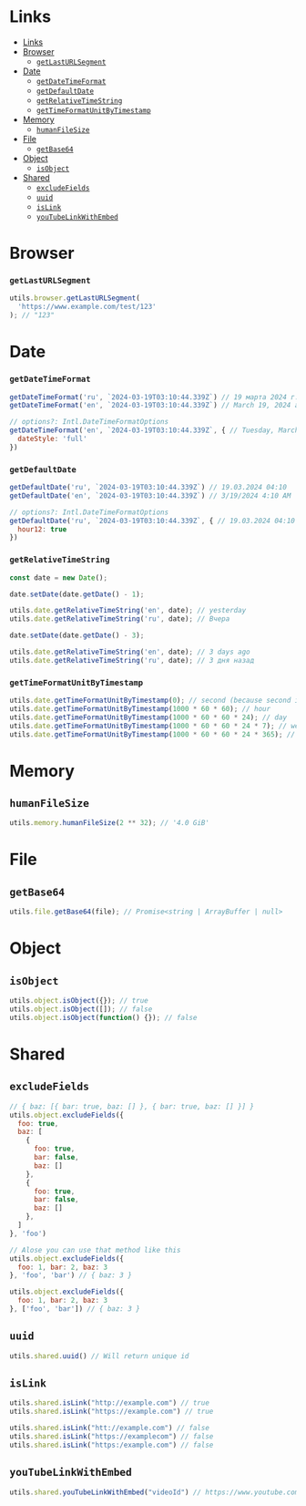 # Links

- [Links](#links)
- [Browser](#browser)
    - [`getLastURLSegment`](#getlasturlsegment)
- [Date](#date)
    - [`getDateTimeFormat`](#getdatetimeformat)
    - [`getDefaultDate`](#getdefaultdate)
    - [`getRelativeTimeString`](#getrelativetimestring)
    - [`getTimeFormatUnitByTimestamp`](#gettimeformatunitbytimestamp)
- [Memory](#memory)
  - [`humanFileSize`](#humanfilesize)
- [File](#file)
  - [`getBase64`](#getbase64)
- [Object](#object)
  - [`isObject`](#isobject)
- [Shared](#shared)
  - [`excludeFields`](#excludefields)
  - [`uuid`](#uuid)
  - [`isLink`](#islink)
  - [`youTubeLinkWithEmbed`](#youtubelinkwithembed)

# Browser

### `getLastURLSegment`

```js
utils.browser.getLastURLSegment(
  'https://www.example.com/test/123'
); // "123"
```

# Date

### `getDateTimeFormat`

```js
getDateTimeFormat('ru', `2024-03-19T03:10:44.339Z`) // 19 марта 2024 г. в 04:10
getDateTimeFormat('en', `2024-03-19T03:10:44.339Z`) // March 19, 2024 at 4:10 AM

// options?: Intl.DateTimeFormatOptions
getDateTimeFormat('en', `2024-03-19T03:10:44.339Z`, { // Tuesday, March 19, 2024 at 4:10 AM
  dateStyle: 'full'
})
```

### `getDefaultDate`

```js
getDefaultDate('ru', `2024-03-19T03:10:44.339Z`) // 19.03.2024 04:10
getDefaultDate('en', `2024-03-19T03:10:44.339Z`) // 3/19/2024 4:10 AM

// options?: Intl.DateTimeFormatOptions
getDefaultDate('ru', `2024-03-19T03:10:44.339Z`, { // 19.03.2024 04:10 AM
  hour12: true
})
```

### `getRelativeTimeString`

```js
const date = new Date();
```

```js
date.setDate(date.getDate() - 1);

utils.date.getRelativeTimeString('en', date); // yesterday
utils.date.getRelativeTimeString('ru', date); // Вчера
```

```js
date.setDate(date.getDate() - 3);

utils.date.getRelativeTimeString('en', date); // 3 days ago
utils.date.getRelativeTimeString('ru', date); // 3 дня назад
```

### `getTimeFormatUnitByTimestamp`

```js
utils.date.getTimeFormatUnitByTimestamp(0); // second (because second is minimum value)
utils.date.getTimeFormatUnitByTimestamp(1000 * 60 * 60); // hour
utils.date.getTimeFormatUnitByTimestamp(1000 * 60 * 60 * 24); // day
utils.date.getTimeFormatUnitByTimestamp(1000 * 60 * 60 * 24 * 7); // week
utils.date.getTimeFormatUnitByTimestamp(1000 * 60 * 60 * 24 * 365); // year
```

# Memory

## `humanFileSize`

```js
utils.memory.humanFileSize(2 ** 32); // '4.0 GiB'
```

# File

## `getBase64`

```js
utils.file.getBase64(file); // Promise<string | ArrayBuffer | null>
```

# Object

## `isObject`

```js
utils.object.isObject({}); // true
utils.object.isObject([]); // false
utils.object.isObject(function() {}); // false
```

# Shared

## `excludeFields`

```js
// { baz: [{ bar: true, baz: [] }, { bar: true, baz: [] }] }
utils.object.excludeFields({
  foo: true,
  baz: [
    {
      foo: true,
      bar: false,
      baz: []
    },
    {
      foo: true,
      bar: false,
      baz: []
    },
  ]
}, 'foo')

// Alose you can use that method like this
utils.object.excludeFields({
  foo: 1, bar: 2, baz: 3
}, 'foo', 'bar') // { baz: 3 }

utils.object.excludeFields({
  foo: 1, bar: 2, baz: 3
}, ['foo', 'bar']) // { baz: 3 }
```

## `uuid`

```js
utils.shared.uuid() // Will return unique id
```

## `isLink`

```js
utils.shared.isLink("http://example.com") // true
utils.shared.isLink("https://example.com") // true

utils.shared.isLink("htt://example.com") // false
utils.shared.isLink("https://examplecom") // false
utils.shared.isLink("https:/example.com") // false
```

## `youTubeLinkWithEmbed`

```js
utils.shared.youTubeLinkWithEmbed("videoId") // https://www.youtube.com/embed/${videoId}?si=MwpzP3N4aPMNGFri
```